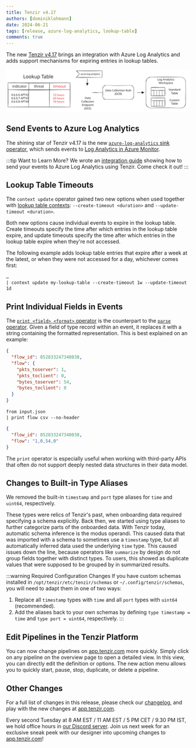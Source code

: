 ```yaml
---
title: Tenzir v4.17
authors: [dominiklohmann]
date: 2024-06-21
tags: [release, azure-log-analytics, lookup-table]
comments: true
---
```


The new [Tenzir v4.17][github-release] brings an integration with Azure Log
Analytics and adds support mechanisms for expiring entries in lookup tables.

![Tenzir v4.17](tenzir-v4.17.excalidraw.svg)

[github-release]: https://github.com/tenzir/tenzir/releases/tag/v4.17.0

<!-- truncate -->

## Send Events to Azure Log Analytics

The shining star of Tenzir v4.17 is the new [`azure-log-analytics` sink
operator][azure-log-analytics-operator], which sends events to [Log Analytics in
Azure Monitor][log-analytics-overview].

:::tip Want to Learn More?
We wrote an [integration guide][azure-log-analytics-integration] showing how to
send your events to Azure Log Analytics using Tenzir. Come check it out!
:::

[azure-log-analytics-operator]: /next/operators/azure-log-analytics
[log-analytics-overview]: https://learn.microsoft.com/en-us/azure/azure-monitor/logs/log-analytics-overview
[azure-log-analytics-integration]: /next/integrations/azure-log-analytics

## Lookup Table Timeouts

The `context update` operator gained two new options when used together with
[lookup table contexts][lookup-table-docs]: `--create-timeout <duration>` and
`--update-timeout <duration>`.

Both new options cause individual events to expire in the lookup table. Create
timeouts specify the time after which entries in the lookup table expire, and
update timeouts specify the time after which entries in the lookup table expire
when they're not accessed.

The following example adds lookup table entries that expire after a week at the
latest, or when they were not accessed for a day, whichever comes first:

```
…
| context update my-lookup-table --create-timeout 1w --update-timeout 1d
```

[lookup-table-docs]: /next/contexts/lookup-table

## Print Individual Fields in Events

The [`print <field> <format>` operator][print-operator-docs] is the counterpart
to the [`parse` operator][parse-operator-docs]. Given a field of type record
within an event, it replaces it with a string containing the formatted
representation. This is best explained on an example:

```json {0} title="Input"
{
  "flow_id": 852833247340038,
  "flow": {
    "pkts_toserver": 1,
    "pkts_toclient": 0,
    "bytes_toserver": 54,
    "bytes_toclient": 0
  }
}
```

```text {0} title="Render the field flow as CSV"
from input.json
| print flow csv --no-header
```

```json {0} title="Output"
{
  "flow_id": 852833247340038,
  "flow": "1,0,54,0"
}
```

The `print` operator is especially useful when working with third-party APIs
that often do not support deeply nested data structures in their data model.

[print-operator-docs]: /next/operators/print
[parse-operator-docs]: /next/operators/parse

## Changes to Built-in Type Aliases

We removed the built-in `timestamp` and `port` type aliases for `time` and
`uint64`, respectively.

These types were relics of Tenzir's past, when onboarding data required
specifying a schema explicitly. Back then, we started using type aliases to
further categorize parts of the onboarded data. With Tenzir today, automatic
schema inference is the modus operandi. This caused data that was imported with
a schema to sometimes use a `timestamp` type, but all automatically inferred
data used the underlying `time` type. This caused issues down the line, because
operators like `summarize` by design do not group fields together with distinct
types. To users, this showed as duplicate values that were supposed to be
grouped by in summarized results.

:::warning Required Configuration Changes
If you have custom schemas installed in `/opt/tenzir/etc/tenzir/schemas` or
`~/.config/tenzir/schemas`, you will need to adapt them in one of two ways:
1. Replace all `timestamp` types with `time` and all `port` types with `uint64`
   (recommended).
2. Add the aliases back to your own schemas by defining `type timestamp = time`
   and `type port = uint64`, respectively.
:::

## Edit Pipelines in the Tenzir Platform

You can now change pipelines on [app.tenzir.com][tenzir-app] more quickly.
Simply click on any pipeline on the overview page to open a detailed view. In
this view, you can directly edit the definition or options. The new action menu
allows you to quickly start, pause, stop, duplicate, or delete a pipeline.

## Other Changes

For a full list of changes in this release, please check our
[changelog][changelog], and play with the new changes at
[app.tenzir.com][tenzir-app].

Every second Tuesday at 8 AM EST / 11 AM EST / 5 PM CET / 9.30 PM IST, we hold
office hours in [our Discord server][discord]. Join us next week for an
exclusive sneak peek with our designer into upcoming changes to
[app.tenzir.com][tenzir-app]!

[discord]: /discord
[changelog]: /changelog#v4170
[tenzir-app]: https://app.tenzir.com
